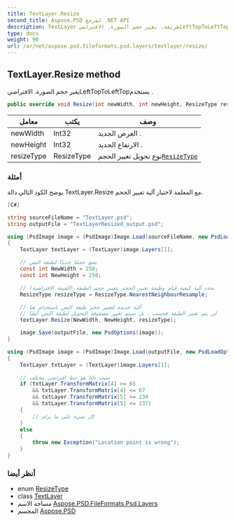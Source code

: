```yaml
---
title: TextLayer.Resize
second_title: Aspose.PSD لمرجع .NET API
description: TextLayer طريقة. يغير حجم الصورة. الافتراضيLeftTopToLeftTopيستخدم .
type: docs
weight: 90
url: /ar/net/aspose.psd.fileformats.psd.layers/textlayer/resize/
---
```

## TextLayer.Resize method

يغير حجم الصورة. الافتراضيLeftTopToLeftTopيستخدم .

```csharp
public override void Resize(int newWidth, int newHeight, ResizeType resizeType)
```

| معامل | يكتب | وصف |
| --- | --- | --- |
| newWidth | Int32 | العرض الجديد . |
| newHeight | Int32 | الارتفاع الجديد . |
| resizeType | ResizeType | نوع تحويل تغيير الحجم[`ResizeType`](../../../aspose.psd/resizetype/) |

### أمثلة

يوضح الكود التالي دالة TextLayer.Resize مع المعلمة لاختيار آلية تغيير الحجم.

```csharp
[C#]

string sourceFileName = "TextLayer.psd";
string outputFile = "TextLayerResized_output.psd";

using (PsdImage image = (PsdImage)Image.Load(sourceFileName, new PsdLoadOptions()))
{
    TextLayer textLayer = (TextLayer)image.Layers[1];

    // يضع حجمًا جديدًا لطبقة النص
    const int NewWidth = 250;
    const int NewHeight = 250;

    // يحدد آلية كيفية قيام وظيفة تغيير الحجم بتغيير حجم الطبقة (القيمة الافتراضية)
    ResizeType resizeType = ResizeType.NearestNeighbourResample;

    // آلية جديدة لتغيير حجم طبقة النص باستخدام هنا
    // لن يتم تغيير الطبقة فحسب ، بل سيتم تغيير مصفوفة التحويل لطبقة النص أيضًا
    textLayer.Resize(NewWidth, NewHeight, resizeType);

    image.Save(outputFile, new PsdOptions(image));
}

using (PsdImage image = (PsdImage)Image.Load(outputFile, new PsdLoadOptions()))
{
    TextLayer txtLayer = (TextLayer)image.Layers[1];

    // سبب دلتا هو خط افتراضي مختلف
    if (txtLayer.TransformMatrix[4] >= 65 
        && txtLayer.TransformMatrix[4] <= 67
        && txtLayer.TransformMatrix[5] >= 234
        && txtLayer.TransformMatrix[5] <= 237)
    {
        // كل شيء على ما يرام
    }
    else
    {
        throw new Exception("Location point is wrong");
    }
}
```

### أنظر أيضا

* enum [ResizeType](../../../aspose.psd/resizetype/)
* class [TextLayer](../)
* مساحة الاسم [Aspose.PSD.FileFormats.Psd.Layers](../../textlayer/)
* المجسم [Aspose.PSD](../../../)


